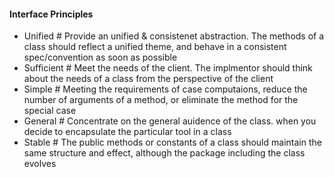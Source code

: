#### Interface Principles
* Unified # Provide an unified & consistenet abstraction. The methods of a class should reflect a unified theme, and behave in a consistent spec/convention as soon as possible
* Sufficient # Meet the needs of the client. The implmentor should think about the needs of a class from the perspective of the client
* Simple # Meeting the requirements of case computaions, reduce the number of arguments of a method, or eliminate the method for the special case
* General # Concentrate on the general auidence of  the class. when you decide to encapsulate the particular tool in a class
* Stable # The public methods or constants of a class should maintain the same structure and effect, although the package including the class evolves

